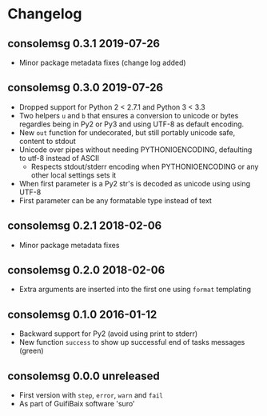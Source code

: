 # Changelog

## consolemsg 0.3.1  2019-07-26

- Minor package metadata fixes (change log added)

## consolemsg 0.3.0  2019-07-26

- Dropped support for Python 2 < 2.7.1 and Python 3 < 3.3
- Two helpers `u` and `b` that ensures a conversion to unicode or bytes
  regardles being in Py2 or Py3 and using UTF-8 as default encoding.
- New `out` function for undecorated, but still portably unicode safe, content to stdout
- Unicode over pipes without needing PYTHONIOENCODING, defaulting to utf-8 instead of ASCII
	- Respects stdout/stderr encoding when PYTHONIOENCODING or any other local settings sets it
- When first parameter is a Py2 str's is decoded as unicode using using UTF-8
- First parameter can be any formatable type instead of text

## consolemsg 0.2.1  2018-02-06

- Minor package metadata fixes

## consolemsg 0.2.0  2018-02-06

- Extra arguments are inserted into the first one using `format` templating

## consolemsg 0.1.0  2016-01-12

- Backward support for Py2 (avoid using print to stderr)
- New function `success` to show up successful end of tasks messages (green)

## consolemsg 0.0.0  unreleased

- First version with `step`, `error`, `warn` and `fail`
- As part of GuifiBaix software 'suro'

